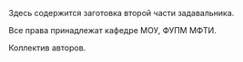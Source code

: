 Здесь содержится заготовка второй части задавальника.

Все права принадлежат кафедре МОУ, ФУПМ МФТИ.

Коллектив авторов.
